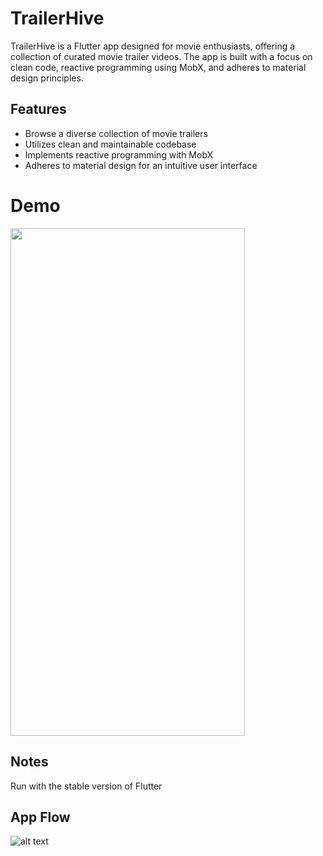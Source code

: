 # TrailerHive

TrailerHive is a Flutter app designed for movie enthusiasts, offering a collection of curated movie trailer videos. The app is built with a focus on clean code, reactive programming using MobX, and adheres to material design principles.

## Features

- Browse a diverse collection of movie trailers
- Utilizes clean and maintainable codebase
- Implements reactive programming with MobX
- Adheres to material design for an intuitive user interface


# Demo

<img src="https://github.com/johnsargado/trailerhive/blob/main/docs/trailerhive.gif" width="375" height="812" />

## Notes

Run with the stable version of Flutter


## App Flow

![alt text](http://www.plantuml.com/plantuml/png/TPDFYzim4CNl-XIFNFQmXBsRKhOqwH-QTfSaBXHoaUrX8x0b8Sb9_UqhZmInkkGKQ-OtqdjFoWD-lHotbNY0iK4PZKTi40oieukYgn3FFaWNng779sk_z2QM6lDtNe1NiWt6eVRa83rgOIEjMcMb3bZzb4glvleGFyhMDpCG3gqZIiGvhalYGDArvoNZkL9I6mfIzKkguqf9xKmhUsmQ1lgk-K-cYLwZ9PMrMbNs_vWnZCsDc6P2Y1hhZ-mC5LOl6fpKIeWtPqQR8jdgu2O1876Phx0dsKtpVb0wZkcMbX27KM4dHnq3c9DwbMzCSET67CxcYfJJhVjXlMOF5RvkZoVDJ7AufzOC0-bEpbVjov6OodBY82_KfJaluaYoc_1ibyyj_PPQM6d2gjp2HScJHd6tZ2TiEV23fgjn7PIsOrWozmr-3pJ0EEoK3qbqKfsUHDOzC9fBdXMK9duhkZwzzdB2qKKcLXuvZgTQ-_YJpYf5v-qgdYrEO2vzBhdbzZF2Rmhh1P6y1KTom9GVeDVAMWftzdodiU0Yo5VyULzlJhgsdGoKbVOnBlJy5-cQdDjp_1c7_Xy0)
